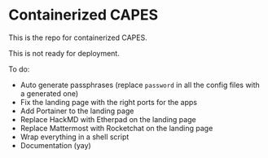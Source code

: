 # Containerized CAPES

This is the repo for containerized CAPES.

This is not ready for deployment.

To do:
* Auto generate passphrases (replace `password` in all the config files with a generated one)
* Fix the landing page with the right ports for the apps
* Add Portainer to the landing page
* Replace HackMD with Etherpad on the landing page
* Replace Mattermost with Rocketchat on the landing page
* Wrap everything in a shell script
* Documentation (yay)
